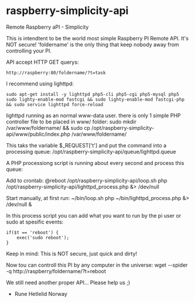 raspberry-simplicity-api
========================

Remote Raspberry aPI - Simplicity

This is intendtent to be the world most simple Raspberry PI Remote API. It's NOT secure! 'foldername' is the only thing that keep nobody away from controlling your PI.

API accept HTTP GET querys:

    http://raspberry:80/foldername/?t=task

I recommend using lighttpd:

    sudo apt-get install -y lighttpd php5-cli php5-cgi php5-mysql php5
    sudo lighty-enable-mod fastcgi && sudo lighty-enable-mod fastcgi-php && sudo service lighttpd force-reload

lighttpd running as an normal www-data user. there is only 1 simple PHP controller file to be placed in www/ folder:
    sudo mkdir /var/www/foldername/ && sudo cp /opt/raspberry-simplicity-api/www/public/index.php /var/www/foldername/

This taks the variable $_REQUEST['t'] and put the command into a processing queue: /opt/raspberry-simplicity-api/queue/lighttpd.queue

A PHP processiong script is running about every second and process this queue:

Add to crontab:
    @reboot /opt/raspberry-simplicity-api/loop.sh php /opt/raspberry-simplicity-api/lighttpd_process.php &> /dev/null

Start manually, at first run:
    ~/bin/loop.sh php ~/bin/lighttpd_process.php &> /dev/null &

In this process script you can add what you want to run by the pi user or sudo at spesific events:

    if($t == 'reboot') {
        exec('sudo reboot');
    }

Keep in mind: This is NOT secure, just quick and dirty!

Now tou can controll this PI by any computer in the universe:
    wget --spider -q http://raspberry/foldername/?t=reboot

We still need another proper API... Please help us ;)

- Rune Hetlelid
Norway
